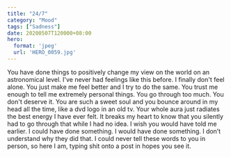 ```yaml
---
title: "24/7"
category: "Mood"
tags: ["Sadness"]
date: 20200507T120000+08:00
hero:
  format: 'jpeg'
  url: 'HERO_0059.jpg'
---
```

You have done things to positively change my view on the world on an astronomical level. I've never had feelings like this before. I finally don't feel alone. You just make me feel better and I try to do the same. You trust me enough to tell me extremely personal things. You go through too much. You don't deserve it. You are such a sweet soul and you bounce around in my head all the time, like a dvd logo in an old tv. Your whole aura just radiates the best energy I have ever felt. It breaks my heart to know that you silently had to go through that while I had no idea. I wish you would have told me earlier. I could have done something. I would have done something. I don’t understand why they did that. I could never tell these words to you in person, so here I am, typing shit onto a post in hopes you see it.
